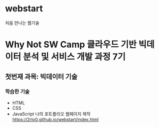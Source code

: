 # webstart
처음 만나는 웹기술

# Why Not SW Camp 클라우드 기반 빅데이터 분석 및 서비스 개발 과정 7기
## 첫번재 과목: 빅데이터 기술
### 학습한 기술
- HTML
- CSS
- JavaScript
나의 포트폴리오 웹페이지 제작
https://2rlo0.github.io/webstart/index.html
